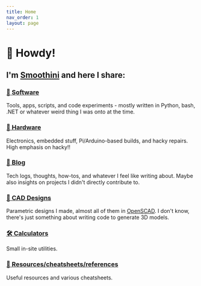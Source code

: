 ```yaml
---
title: Home
nav_order: 1
layout: page
---
```


# 👋 Howdy!

## I'm [**Smoothini**](https://github.com/Smoothini) and here I share:


### [🧠 Software](projects/software/)
Tools, apps, scripts, and code experiments - mostly written in Python, bash, .NET or whatever weird thing I was onto at the time.

### [🔧 Hardware](projects/hardware/)
Electronics, embedded stuff, Pi/Arduino-based builds, and hacky repairs. High emphasis on hacky!!

### [📝 Blog](/blog/)
Tech logs, thoughts, how-tos, and whatever I feel like writing about. Maybe also insights on projects I didn't directly contribute to.

### [📐 CAD Designs](projects/cad/)
Parametric designs I made, almost all of them in [OpenSCAD](https://openscad.org/). I don't know, there's just something about writing code to generate 3D models.

### [🛠️ Calculators](calculators/)
Small in-site utilities.

### [🧮 Resources/cheatsheets/references](cheatsheets/)
Useful resources and various cheatsheets.

<!--
## 📌 Useful Pages

### [ Other stuff](projects/other/)
Projects that don’t fit elsewhere - calculators, notes, and utilities.
- [All Projects](/projects/)
- [Setup Notes](/notes/setup/)
- [My Resume](/resume/) *(optional)*
-->